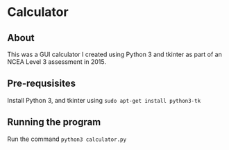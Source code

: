 # Calculator

## About
This was a GUI calculator I created using Python 3 and tkinter as part of an NCEA Level 3 assessment in 2015.

## Pre-requsisites
Install Python 3, and tkinter using `sudo apt-get install python3-tk`

## Running the program
Run the command `python3 calculator.py`
